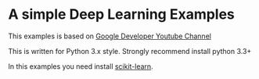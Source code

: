 A simple Deep Learning Examples
===

This examples is based on [Google Developer Youtube Channel](javascript:alert("OK")) 

This is written for Python 3.x style. Strongly recommend install python 3.3+

In this examples you need install [scikit-learn](http://scikit-learn.org).

